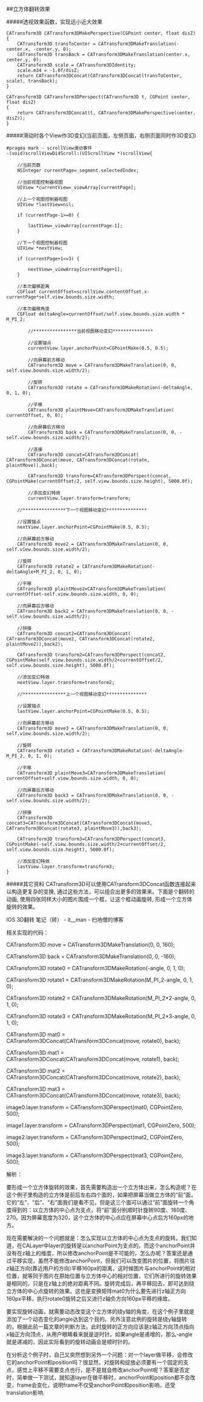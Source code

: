 ##立方体翻转效果


#####透视效果函数，实现远小近大效果
```
CATransform3D CATransform3DMakePerspective(CGPoint center, float disZ)
{
    CATransform3D transToCenter = CATransform3DMakeTranslation(-center.x, -center.y, 0);
    CATransform3D transBack = CATransform3DMakeTranslation(center.x, center.y, 0);
    CATransform3D scale = CATransform3DIdentity;
    scale.m34 = -1.0f/disZ;
    return CATransform3DConcat(CATransform3DConcat(transToCenter, scale), transBack);
}

CATransform3D CATransform3DPerspect(CATransform3D t, CGPoint center, float disZ)
{
    return CATransform3DConcat(t, CATransform3DMakePerspective(center, disZ));
}
```
#####滑动时各个View作3D变幻(当前页面，左侧页面，右侧页面同时作3D变幻)
```
#pragma mark - scrollView滑动事件
-(void)scrollViewDidScroll:(UIScrollView *)scrollView{
    
    //当前页数
    NSInteger currentPage=_segment.selectedIndex;
    
    //当前视图控制器视图
    UIView *currentView=_viewArray[currentPage];
    
    //上一个视图控制器视图
    UIView *lastView=nil;
    
    if (currentPage-1>=0) {
        
        lastView=_viewArray[currentPage-1];
    }
    
    //下一个视图控制器视图
    UIView *nextView;
    
    if (currentPage+1<=3) {
        
        nextView=_viewArray[currentPage+1];
    }
    
    //本次偏移距离
    CGFloat currentOffset=scrollView.contentOffset.x-currentPage*self.view.bounds.size.width;
    
    //本次偏移角度
    CGFloat deltaAngle=currentOffset/self.view.bounds.size.width * M_PI_2;
    
        //****************当前视图移动变幻***************
        
        //设置锚点
        currentView.layer.anchorPoint=CGPointMake(0.5, 0.5);
    
        //向屏幕前方移动
        CATransform3D move = CATransform3DMakeTranslation(0, 0, self.view.bounds.size.width/2);
    
        //旋转
        CATransform3D rotate = CATransform3DMakeRotation(-deltaAngle, 0, 1, 0);
    
        //平移
        CATransform3D plaintMove=CATransform3DMakeTranslation( currentOffset, 0, 0);
    
        //向屏幕后方移动
        CATransform3D back = CATransform3DMakeTranslation(0, 0, -self.view.bounds.size.width/2);
    
        //连接
        CATransform3D concat=CATransform3DConcat( CATransform3DConcat(move, CATransform3DConcat(rotate, plaintMove)),back);
    
        CATransform3D transform=CATransform3DPerspect(concat, CGPointMake(currentOffset/2, self.view.bounds.size.height), 5000.0f);
    
        //添加变幻特效
        currentView.layer.transform=transform;
    
    //****************下一个视图移动变幻***************
    
    //设置锚点
    nextView.layer.anchorPoint=CGPointMake(0.5, 0.5);
    
    //向屏幕前方移动
    CATransform3D move2 = CATransform3DMakeTranslation(0, 0, self.view.bounds.size.width/2);
    
    //旋转
    CATransform3D rotate2 = CATransform3DMakeRotation(-deltaAngle+M_PI_2, 0, 1, 0);
    
    //平移
    CATransform3D plaintMove2=CATransform3DMakeTranslation( currentOffset-self.view.bounds.size.width, 0, 0);
    
    //向屏幕后方移动
    CATransform3D back2 = CATransform3DMakeTranslation(0, 0, -self.view.bounds.size.width/2);
    
    //拼接
    CATransform3D concat2=CATransform3DConcat( CATransform3DConcat(move2, CATransform3DConcat(rotate2, plaintMove2)),back2);
    
    CATransform3D transform2=CATransform3DPerspect(concat2, CGPointMake(self.view.bounds.size.width/2+currentOffset/2, self.view.bounds.size.height), 5000.0f);
    
    //添加变幻特效
    nextView.layer.transform=transform2;
    
    //****************上一个视图移动变幻***************
    
    //设置锚点
    lastView.layer.anchorPoint=CGPointMake(0.5, 0.5);
    
    //向屏幕前方移动
    CATransform3D move3 = CATransform3DMakeTranslation(0, 0, self.view.bounds.size.width/2);
    
    //旋转
    CATransform3D rotate3 = CATransform3DMakeRotation(-deltaAngle-M_PI_2, 0, 1, 0);
    
    //平移
    CATransform3D plaintMove3=CATransform3DMakeTranslation( currentOffset+self.view.bounds.size.width, 0, 0);
    
    //向屏幕后方移动
    CATransform3D back3 = CATransform3DMakeTranslation(0, 0, -self.view.bounds.size.width/2);
    
    //拼接
    CATransform3D concat3=CATransform3DConcat(CATransform3DConcat(move3, CATransform3DConcat(rotate3, plaintMove3)),back3);
    
    CATransform3D transform3=CATransform3DPerspect(concat3, CGPointMake(-self.view.bounds.size.width/2+currentOffset/2, self.view.bounds.size.height), 5000.0f);
    
    //添加变幻特效
    lastView.layer.transform=transform3;
}
```







#####其它资料
CATransform3D可以使用CATransform3DConcat函数连接起来以构造更复杂的变换, 通过这些方法，可以组合出更多的效果来。下面是个翻转的动画, 使用四张同样大小的图片围成一个框，让这个框动画旋转, 形成一个立方体旋转的效果。



IOS 3D翻转 笔记（转） - it__man - 扫地僧的博客
 

相关实现的代码：

CATransform3D move = CATransform3DMakeTranslation(0, 0, 160);

CATransform3D back = CATransform3DMakeTranslation(0, 0, -160);

CATransform3D rotate0 = CATransform3DMakeRotation(-angle, 0, 1, 0);

CATransform3D rotate1 = CATransform3DMakeRotation(M_PI_2-angle, 0, 1, 0);

CATransform3D rotate2 = CATransform3DMakeRotation(M_PI_2*2-angle, 0, 1, 0);

CATransform3D rotate3 = CATransform3DMakeRotation(M_PI_2*3-angle, 0, 1, 0);

CATransform3D mat0 = CATransform3DConcat(CATransform3DConcat(move, rotate0), back);

CATransform3D mat1 = CATransform3DConcat(CATransform3DConcat(move, rotate1), back);

CATransform3D mat2 = CATransform3DConcat(CATransform3DConcat(move, rotate2), back);

CATransform3D mat3 = CATransform3DConcat(CATransform3DConcat(move, rotate3), back);

image0.layer.transform = CATransform3DPerspect(mat0, CGPointZero, 500);

image1.layer.transform = CATransform3DPerspect(mat1, CGPointZero, 500);

image2.layer.transform = CATransform3DPerspect(mat2, CGPointZero, 500);

image3.layer.transform = CATransform3DPerspect(mat3, CGPointZero, 500);

解析：

要形成一个立方体旋转的效果，首先需要构造出一个立方体出来，怎么构造呢？在这个例子里构造的立方体是前后左右四个面的，如果把屏幕当做立方体的“前”面，它的“左”、“后”、“右”面我们是看不见，但是这三个面可以通过“前”面旋转一个角度得到的：以立方体的中心点为支点，将“前”面分别顺时针旋转90度、180度、270。因为屏幕宽度为320，这个立方体的中心点应在屏幕中心点后方160px的地方。

现在需要解决的一个问题就是：怎么实现以立方体的中心点为支点的旋转。我们知道，在CALayer中layer的旋转是以anchorPoint为支点的，而这个anchorPoint并没有在z轴上的维度，所以修改anchorPoint是不可能的，怎么办呢？答案还是通过平移实现，虽然不能修改anchorPoint，但我们可以改变图片的位置，将图片往z轴正方向(靠近用户的方向)平移160px的距离，这时候图片与anchorPoint的相对位置，就等同于图片在原始位置与立方体中心的相对位置，它们所进行的旋转效果是相同的，只是在z轴上的绝对距离不同。旋转完成后，再平移回去，即可达到绕立方体的中心点旋转的效果。这也是变换矩阵mat0为什么要先进行z轴正方向160px平移，执行rotate0旋转之后又进行z轴负方向160px平移的缘故。

要实现旋转动画，就需要动态改变这个立方体的绕y轴的角度，在这个例子里就是添加了一个动态变化的angle达到这个目的。另外注意此例的旋转是绕y轴旋转的，根据此前一篇文章的判断方法，此时旋转的正方向应该是z轴正方向顶点指向x轴正方向顶点，从用户眼睛看来就是逆时针。如果angle是递增的，那么-angle就是递减的，因此实际看到的旋转动画会是顺时针的。

在分析这个例子时，自己又突然想到另外一个问题：对一个layer做平移，会修改它的anchorPoint和position吗？很显然，对旋转和绽放必须要有一个固定的支点，感觉上平移不需要支点也行，是不是就会修改anchorPoint呢？答案是否定时，简单做一下测试，就知道layer在做平移时，anchorPoint和position都不会改变，frame会变化，说明frame不仅受anchorPoint和position影响，还受translation影响.